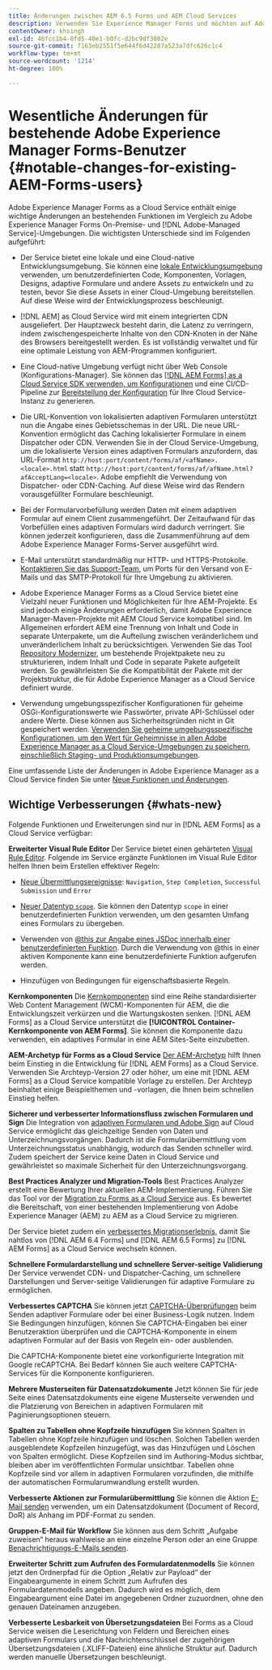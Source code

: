 ```yaml
---
title: Änderungen zwischen AEM 6.5 Forms und AEM Cloud Services
description: Verwenden Sie Experience Manager Forms und möchten auf Adobe Experience Manager Forms as a Cloud Service aktualisieren? In diesem Abschnitt erfahren Sie mehr über die wichtigsten Änderungen, bevor Sie auf Cloud Service aktualisieren oder migrieren.
contentOwner: khsingh
exl-id: 46fcc1b4-8fd5-40e1-b0fc-d2bc9df3802e
source-git-commit: 7163eb2551f5e644f6d42287a523a7dfc626c1c4
workflow-type: tm+mt
source-wordcount: '1214'
ht-degree: 100%

---
```


# Wesentliche Änderungen für bestehende Adobe Experience Manager Forms-Benutzer  {#notable-changes-for-existing-AEM-Forms-users}

Adobe Experience Manager Forms as a Cloud Service enthält einige wichtige Änderungen an bestehenden Funktionen im Vergleich zu Adobe Experience Manager Forms On-Premise- und [!DNL Adobe-Managed Service]-Umgebungen. Die wichtigsten Unterschiede sind im Folgenden aufgeführt:

* Der Service bietet eine lokale und eine Cloud-native Entwicklungsumgebung. Sie können eine [lokale Entwicklungsumgebung](setup-local-development-environment.md) verwenden, um benutzerdefinierten Code, Komponenten, Vorlagen, Designs, adaptive Formulare und andere Assets zu entwickeln und zu testen, bevor Sie diese Assets in einer Cloud-Umgebung bereitstellen. Auf diese Weise wird der Entwicklungsprozess beschleunigt.
* [!DNL AEM] as Cloud Service wird mit einem integrierten CDN ausgeliefert. Der Hauptzweck besteht darin, die Latenz zu verringern, indem zwischengespeicherte Inhalte von den CDN-Knoten in der Nähe des Browsers bereitgestellt werden. Es ist vollständig verwaltet und für eine optimale Leistung von AEM-Programmen konfiguriert.
* Eine Cloud-native Umgebung verfügt nicht über Web Console (Konfigurations-Manager). Sie können das [[!DNL AEM Forms] as a Cloud Service SDK verwenden, um Konfigurationen](https://experienceleague.adobe.com/docs/experience-manager-cloud-service/implementing/deploying/configuring-osgi.html?lang=de#generating-osgi-configurations-using-the-aem-sdk-quickstart) und eine CI/CD-Pipeline zur [Bereitstellung der Konfiguration](https://experienceleague.adobe.com/docs/experience-manager-cloud-service/implementing/using-cloud-manager/deploy-code.html?lang=de#deployment-process) für Ihre Cloud Service-Instanz zu generieren.

* Die URL-Konvention von lokalisierten adaptiven Formularen unterstützt nun die Angabe eines Gebietsschemas in der URL. Die neue URL-Konvention ermöglicht das Caching lokalisierter Formulare in einem Dispatcher oder CDN. Verwenden Sie in der Cloud Service-Umgebung, um die lokalisierte Version eines adaptiven Formulars anzufordern, das URL-Format `http://host:port/content/forms/af/<afName>.<locale>.html` statt `http://host:port/content/forms/af/afName.html?afAcceptLang=<locale>`. Adobe empfiehlt die Verwendung von Dispatcher- oder CDN-Caching. Auf diese Weise wird das Rendern vorausgefüllter Formulare beschleunigt.
* Bei der Formularvorbefüllung werden Daten mit einem adaptiven Formular auf einem Client zusammengeführt. Der Zeitaufwand für das Vorbefüllen eines adaptiven Formulars wird dadurch verringert. Sie können jederzeit konfigurieren, dass die Zusammenführung auf dem Adobe Experience Manager Forms-Server ausgeführt wird.
* E-Mail unterstützt standardmäßig nur HTTP- und HTTPS-Protokolle. [Kontaktieren Sie das Support-Team](https://experienceleague.adobe.com/docs/experience-manager-cloud-service/implementing/developing/development-guidelines.html?lang=de#sending-email), um Ports für den Versand von E-Mails und das SMTP-Protokoll für Ihre Umgebung zu aktivieren.
* Adobe Experience Manager Forms as a Cloud Service bietet eine Vielzahl neuer Funktionen und Möglichkeiten für Ihre AEM-Projekte. Es sind jedoch einige Änderungen erforderlich, damit Adobe Experience Manager-Maven-Projekte mit AEM Cloud Service kompatibel sind. Im Allgemeinen erfordert AEM eine Trennung von Inhalt und Code in separate Unterpakete, um die Aufteilung zwischen veränderlichem und unveränderlichem Inhalt zu berücksichtigen. Verwenden Sie das Tool [Repository Modernizer](https://experienceleague.adobe.com/docs/experience-manager-cloud-service/moving/refactoring-tools/repo-modernizer.html?lang=de), um bestehende Projektpakete neu zu strukturieren, indem Inhalt und Code in separate Pakete aufgeteilt werden. So gewährleisten Sie die Kompatibilität der Pakete mit der Projektstruktur, die für Adobe Experience Manager as a Cloud Service definiert wurde.

<!--  If your Cloud Configuration contains a secret (password), create a separate Cloud Configuration for every Author instance (Developer, Stage, and Production). If a Cloud Configuration is also required on Publish instances, publish/replicate a separate Cloud Configuration for every Publish instance (Developer, Stage, and Production). 

* When you create a Cloud Configuration that contains a secret, each Cloud Service instance (Developer, Stage, and Production) uses its own encryption key to encrypt the password before storing it. So, manually create such Cloud Configuration for every Cloud Service instance (Developer, Stage, and Production). Also, do not store secrets used in a Cloud Configuration to your Cloud Manager Git repository.

* Use [!DNL Cloud Manager] [APIs to convert and provide your passwords as secrets](https://experienceleague.adobe.com/docs/experience-manager-cloud-service/implementing/deploying/configuring-osgi.html?lang=en#setting-values-via-api). Do not store plain text password or secrets on your environments. -->

* Verwendung umgebungsspezifischer Konfigurationen für geheime OSGi-Konfigurationswerte wie Passwörter, private API-Schlüssel oder andere Werte. Diese können aus Sicherheitsgründen nicht in Git gespeichert werden. [Verwenden Sie geheime umgebungsspezifische Konfigurationen, um den Wert für Geheimnisse in allen Adobe Experience Manager as a Cloud Service-Umgebungen zu speichern, einschließlich Staging- und Produktionsumgebungen](https://experienceleague.adobe.com/docs/experience-manager-cloud-service/implementing/deploying/configuring-osgi.html?lang=de#when-to-use-secret-environment-specific-configuration-values).

Eine umfassende Liste der Änderungen in Adobe Experience Manager as a Cloud Service finden Sie unter [Neue Funktionen und Änderungen](https://experienceleague.adobe.com/docs/experience-manager-cloud-service/overview/what-is-new-and-different.html?lang=de).

<!-- ## Feature comparison {#comparison}

[!DNL AEM Forms] as a Cloud Service and Experience Manager 6.5 Forms share a common set of features: Adaptive Forms, data integration, integration with [!DNL Adobe Sign], themes, templates, and forms management interface are identical. You can easily port your existing Adaptive Forms from an Experience Manager 6.5 Forms or an earlier version to [!DNL AEM Forms] as a Cloud Service.

### Features of AEM 6.5 Forms and [!DNL AEM Forms] as a Cloud Service {#feature-comparison}

The following table lists the major features of Experience Manager 6.5 Forms and provides information about whether the feature is partially or fully supported in [!DNL AEM Forms] as a Cloud Service, with a link to more information about the feature. The table also lists extra features available in [!DNL AEM Forms] as a Cloud Service.


| Feature/Capability | AEM 6.5 Forms | [!DNL AEM Forms] as a Cloud Service |
| - | - | - |
| Adaptive Forms | &#x2611; | &#x2611; |
| Data Integration | &#x2611; | &#x2611;(With some changes) |
| Automated Forms Conversion Service | &#x2611; | &#x2611; |
| Integration with Adobe Sign | &#x2611; | &#x2611;(With some changes) |
| Themes and Templates | &#x2611; | &#x2611; ([With some changes](themes.md#difference-in-themes))|
| Rule editor | &#x2611; | &#x2611; (With some changes) |
| Forms Portal | &#x2611; | --- |
| Integration with Adobe Analytics | &#x2611; | &#x2612; |
| Document Security | &#x2611; | &#x2612; | -->

<!-- ## New features {#comparison} -->



## Wichtige Verbesserungen {#whats-new}

<!-- [!DNL AEM Forms] as a Cloud Service offers benefits like auto-scaling, cost-effectiveness, zero downtime for upgrades, and cloud-native development environment and more. The list does not stop here. The following features are are start and are available only for [!DNL AEM Forms] as a Cloud Service: -->

Folgende Funktionen und Erweiterungen sind nur in [!DNL AEM Forms] as a Cloud Service verfügbar:

**Erweiterter Visual Rule Editor**
Der Service bietet einen gehärteten [Visual Rule Editor](rule-editor.md#visual-rule-editor). Folgende im Service ergänzte Funktionen im Visual Rule Editor helfen Ihnen beim Erstellen effektiver Regeln:

* [Neue Übermittlungsereignisse](working-with-adobe-sign.md#available-operator-types-and-events-in-rule-editor): `Navigation`, `Step Completion`, `Successful Submission` und `Error`

* [Neuer Datentyp `scope`](rule-editor.md#custom-functions). Sie können den Datentyp `scope` in einer benutzerdefinierten Funktion verwenden, um den gesamten Umfang eines Formulars zu übergeben.

* Verwenden von [@this zur Angabe eines JSDoc innerhalb einer benutzerdefinierten Funktion](rule-editor.md#custom-functions). Durch die Verwendung von @this in einer aktiven Komponente kann eine benutzerdefinierte Funktion aufgerufen werden.

* Hinzufügen von Bedingungen für eigenschaftsbasierte Regeln.

**Kernkomponenten**
Die [Kernkomponenten](https://experienceleague.adobe.com/docs/experience-manager-core-components/using/introduction.html?lang=de) sind eine Reihe standardisierter Web Content Management (WCM)-Komponenten für AEM, die die Entwicklungszeit verkürzen und die Wartungskosten senken. [!DNL AEM Forms] as a Cloud Service unterstützt die **[!UICONTROL Container-Kernkomponente von AEM Forms]**. Sie können die Komponente dazu verwenden, ein adaptives Formular in eine AEM Sites-Seite einzubetten.

**AEM-Archetyp für Forms as a Cloud Service**
[Der AEM-Archetyp](https://github.com/adobe/aem-project-archetype/releases/tag/aem-project-archetype-27) hilft Ihnen beim Einstieg in die Entwicklung für [!DNL AEM Forms] as a Cloud Service. Verwenden Sie Archteyp-Version 27 oder höher, um eine mit [!DNL AEM Forms] as a Cloud Service kompatible Vorlage zu erstellen. Der Archteyp beinhaltet einige Beispielthemen und -vorlagen, die Ihnen beim schnellen Einstieg helfen.

**Sicherer und verbesserter Informationsfluss zwischen Formularen und Sign**
Die Integration von [adaptiven Formularen und Adobe Sign](working-with-adobe-sign.md) auf Cloud Service ermöglicht das gleichzeitige Senden von Daten und Unterzeichnungsvorgängen. Dadurch ist die Formularübermittlung vom Unterzeichnungsstatus unabhängig, wodurch das Senden schneller wird. Zudem speichert der Service keine Daten in Cloud Service und gewährleistet so maximale Sicherheit für den Unterzeichnungsvorgang.

**Best Practices Analyzer und Migration-Tools**
Best Practices Analyzer erstellt eine Bewertung Ihrer aktuellen AEM-Implementierung. Führen Sie das Tool vor der [Migration zu Forms as a Cloud Service](migrate-to-forms-as-a-cloud-service.md) aus. Es bewertet die Bereitschaft, von einer bestehenden Implementierung von Adobe Experience Manager (AEM) zu AEM as a Cloud Service zu migrieren.

Der Service bietet zudem ein [verbessertes Migrationserlebnis](migrate-to-forms-as-a-cloud-service.md), damit Sie nahtlos von [!DNL AEM 6.4 Forms] und [!DNL AEM 6.5 Forms] zu [!DNL AEM Forms] as a Cloud Service wechseln können.

**Schnellere Formulardarstellung und schnellere Server-seitige Validierung**
Der Service verwendet CDN- und Dispatcher-Caching, um schnellere Darstellungen und Server-seitige Validierungen für adaptive Formulare zu ermöglichen.

**Verbessertes CAPTCHA**
Sie können jetzt [CAPTCHA-Überprüfungen](captcha-adaptive-forms.md) beim Senden adaptiver Formulare oder bei einer Business-Logik nutzen. Indem Sie Bedingungen hinzufügen, können Sie CAPTCHA-Eingaben bei einer Benutzeraktion überprüfen und die CAPTCHA-Komponente in einem adaptiven Formular auf der Basis von Regeln ein- oder ausblenden.

Die CAPTCHA-Komponente bietet eine vorkonfigurierte Integration mit Google reCAPTCHA. Bei Bedarf können Sie auch weitere CAPTCHA-Services für die Komponente konfigurieren.

**Mehrere Musterseiten für Datensatzdokumente**
Jetzt können Sie für jede Seite eines Datensatzdokuments eine eigene Musterseite verwenden und die Platzierung von Bereichen in adaptiven Formularen mit Paginierungsoptionen steuern.

**Spalten zu Tabellen ohne Kopfzeile hinzufügen**
Sie können Spalten in Tabellen ohne Kopfzeile hinzufügen und löschen. Solchen Tabellen werden ausgeblendete Kopfzeilen hinzugefügt, was das Hinzufügen und Löschen von Spalten ermöglicht. Diese Kopfzeilen sind im Authoring-Modus sichtbar, bleiben aber im veröffentlichten Formular unsichtbar. Tabellen ohne Kopfzeile sind vor allem in adaptiven Formularen vorzufinden, die mithilfe der automatischen Formularumwandlung erstellt wurden.

**Verbesserte Aktionen zur Formularübermittlung**
Sie können die Aktion [E-Mail senden](configuring-submit-actions.md#send-email#send-email) verwenden, um ein Datensatzdokument (Document of Record, DoR) als Anhang im PDF-Format zu senden.

**Gruppen-E-Mail für Workflow**
Sie können aus dem Schritt „Aufgabe zuweisen“ heraus wahlweise an eine einzelne Person oder an eine Gruppe [Benachrichtigungs-E-Mails senden](aem-forms-workflow-step-reference.md#assign-task-step).

**Erweiterter Schritt zum Aufrufen des Formulardatenmodells**
Sie können jetzt den Ordnerpfad für die Option „Relativ zur Payload“ der Eingabeargumente in einem Schritt zum Aufrufen des Formulardatenmodells angeben. Dadurch wird es möglich, dem Eingabeargument eine Datei im angegebenen Ordner zuzuordnen, ohne den genauen Dateinamen anzugeben.

**Verbesserte Lesbarkeit von Übersetzungsdateien**
Bei Forms as a Cloud Service weisen die Leserichtung von Feldern und Bereichen eines adaptiven Formulars und die Nachrichtenschlüssel der zugehörigen Übersetzungsdateien (.XLIFF-Dateien) eine ähnliche Struktur auf. Dadurch werden manuelle Übersetzungen beschleunigt.

<!-- ## Feature comparison {#feature-comparison}

[!DNL AEM Forms] as a Cloud Service and [!DNL AEM 6.5 Forms] share some features like Adaptive Forms, Data Integration, and Forms Portal. You can easily port your existing Adaptive Forms from an [!DNL AEM 6.5 Forms] or an earlier version to [!DNL AEM Forms] as a Cloud Service.

### Features of [!DNL AEM 6.5 Forms] and [!DNL AEM Forms] as a Cloud Service {#aem-6.5-vs-aem-forms-as-a-cloud-service}

The following table lists the major features of [!DNL AEM 6.5 Forms] and provides information about the features coming soon to [!DNL AEM Forms] as a Cloud Service:

| Feature/Capability | AEM 6.5 Forms  | [!DNL AEM Forms] as a Cloud Service |
|---|---|---|
| Cloud-native architecture | &#x2612; | &#x2611;  |
| Auto-scaling based on load | &#x2612; | &#x2611;  |
| Zero downtime for upgrades | &#x2612; | &#x2611;  |
| Feature roll-out frequency | Quarterly | Agile*  |
| CDN (content delivery network) included | &#x2612; | &#x2611;  |
| Topologies optimized for maximum resilience and efficiency | &#x2612; | &#x2611;  |
| Cloud-native development environment | &#x2612; | &#x2611;  |
| Self-Service via Cloud Manager | &#x2612; | &#x2611;  |
| Automated upgrades with Continuous Integration and Continuous Delivery (CI/CD)| &#x2611; | &#x2611;  |
| Adaptive Forms | &#x2611; | &#x2611; |
| Data Integration | &#x2611; | &#x2611; |
| Automated Forms Conversion Service | &#x2611; | &#x2611; |
| Integration with [!DNL Adobe Sign] | &#x2611; | &#x2611; |
| Integration with [!DNL AEM Sites] | &#x2611; | &#x2611; |
| Enhanced Visual Rule editor | &#x2612; | &#x2611; |
| Forms Portal | &#x2611; | Coming Soon |
| Integration with [!DNL Adobe Analytics] | &#x2611; | Coming Soon |
| Integration with [!DNL Adobe Target] | &#x2611; | Coming Soon |
| Document Security | &#x2611; | &#x2612; |

`*` New features every month and bug fix updates on daily basis.

For a comprehensive list of changes in AEM as a Cloud Service, See [What is New and What is Different](https://docs.adobe.com/content/help/en/experience-manager-cloud-service/overview/what-is-new-and-different.html) and [Notable changes in [!DNL AEM Forms] as a Cloud Service](notable-changes.md) -->
